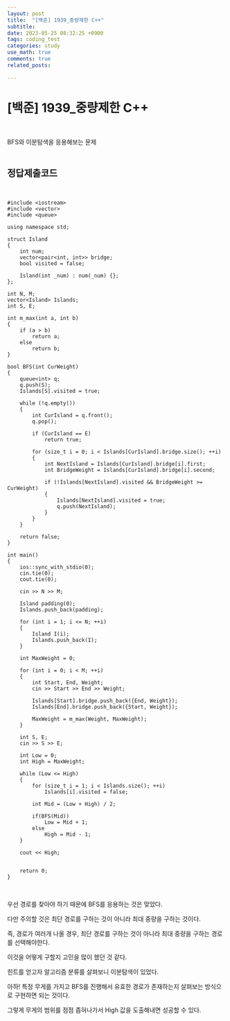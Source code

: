 ```yaml
---
layout: post
title:  "[백준] 1939_중량제한 C++"
subtitle:   
date: 2023-05-25 08:32:25 +0900
tags: coding_test
categories: study
use_math: true
comments: true
related_posts:

---
```


# [백준] 1939_중량제한 C++<br/>
<br/>

BFS와 이분탐색을 응용해보는 문제<br/>
<br/>

## 정답제출코드<br/>
<br/>

```
#include <iostream>
#include <vector>
#include <queue>

using namespace std;

struct Island
{
    int num;
    vector<pair<int, int>> bridge;
    bool visited = false;

    Island(int _num) : num(_num) {};
};

int N, M;
vector<Island> Islands;
int S, E;

int m_max(int a, int b)
{
    if (a > b)
        return a;
    else
        return b;
}

bool BFS(int CurWeight)
{
    queue<int> q;
    q.push(S);
    Islands[S].visited = true;

    while (!q.empty())
    {
        int CurIsland = q.front();
        q.pop();

        if (CurIsland == E)
            return true;

        for (size_t i = 0; i < Islands[CurIsland].bridge.size(); ++i)
        {
            int NextIsland = Islands[CurIsland].bridge[i].first;
            int BridgeWeight = Islands[CurIsland].bridge[i].second;

            if (!Islands[NextIsland].visited && BridgeWeight >= CurWeight)
            {
                Islands[NextIsland].visited = true;
                q.push(NextIsland);
            }
        }
    }

    return false;
}

int main()
{
    ios::sync_with_stdio(0);
    cin.tie(0);
    cout.tie(0);

    cin >> N >> M;

    Island padding(0);
    Islands.push_back(padding);

    for (int i = 1; i <= N; ++i)
    {
        Island I(i);
        Islands.push_back(I);
    }

    int MaxWeight = 0;

    for (int i = 0; i < M; ++i)
    {
        int Start, End, Weight;
        cin >> Start >> End >> Weight;

        Islands[Start].bridge.push_back({End, Weight});
        Islands[End].bridge.push_back({Start, Weight});

        MaxWeight = m_max(Weight, MaxWeight);
    }

    int S, E;
    cin >> S >> E;

    int Low = 0;
    int High = MaxWeight;

    while (Low <= High)
    {
        for (size_t i = 1; i < Islands.size(); ++i)
            Islands[i].visited = false;
        
        int Mid = (Low + High) / 2;

        if(BFS(Mid))
            Low = Mid + 1;
        else
            High = Mid - 1;
    }
    
    cout << High;


    return 0;
}
```
<br/>

우선 경로를 찾아야 하기 때문에 BFS를 응용하는 것은 맞았다.<br/>

다만 주의할 것은 최단 경로를 구하는 것이 아니라 최대 중량을 구하는 것이다.<br/>

즉, 경로가 여러개 나올 경우, 최단 경로를 구하는 것이 아니라 최대 중량을 구하는 경로를 선택해야한다.<br/>

이것을 어떻게 구할지 고민을 많이 했던 것 같다.<br/>

힌트를 얻고자 알고리즘 분류를 살펴보니 이분탐색이 있었다.<br/>

아하! 특정 무게를 가지고 BFS를 진행해서 유효한 경로가 존재하는지 살펴보는 방식으로 구현하면 되는 것이다.<br/>

그렇게 무게의 범위를 점점 좁혀나가서 High 값을 도출해내면 성공할 수 있다.<br/>